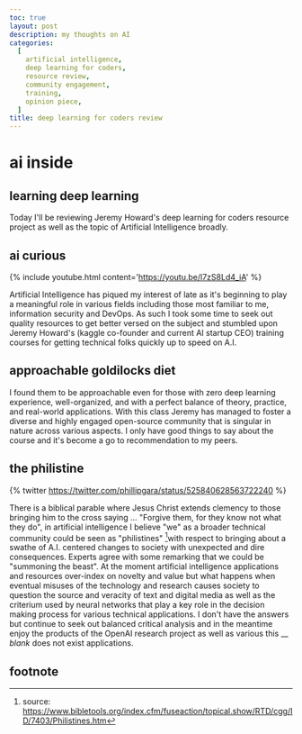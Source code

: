 ```yaml
---
toc: true
layout: post
description: my thoughts on AI
categories:
  [
    artificial intelligence,
    deep learning for coders,
    resource review,
    community engagement,
    training,
    opinion piece,
  ]
title: deep learning for coders review
---
```


# ai inside

## learning deep learning

Today I'll be reviewing Jeremy Howard's deep learning for coders resource
project as well as the topic of Artificial Intelligence broadly.

## ai curious

{% include youtube.html content='<a href="https://youtu.be/l7zS8Ld4_iA">https://youtu.be/l7zS8Ld4_iA</a>' %}

Artificial Intelligence has piqued my interest of late as it's beginning to play
a meaningful role in various fields including those most familiar to me,
information security and DevOps. As such I took some time to seek out quality
resources to get better versed on the subject and stumbled upon Jeremy Howard's
(kaggle co-founder and current AI startup CEO) training courses for getting
technical folks quickly up to speed on A.I.

## approachable goldilocks diet

I found them to be approachable even for those with zero deep learning
experience, well-organized, and with a perfect balance of theory, practice, and
real-world applications. With this class Jeremy has managed to foster a diverse
and highly engaged open-source community that is singular in nature across
various aspects. I only have good things to say about the course and it's become
a go to recommendation to my peers.

## the philistine

{% twitter https://twitter.com/phillipgara/status/525840628563722240 %}

There is a biblical parable where Jesus Christ extends clemency to those
bringing him to the cross saying ... "Forgive them, for they know not what they
do", in artificial intelligence I believe "we" as a broader technical community
could be seen as "philistines" [^1 ]with respect to bringing about a swathe of
A.I. centered changes to society with unexpected and dire consequences. Experts
agree with some remarking that we could be "summoning the beast". At the moment
artificial intelligence applications and resources over-index on novelty and
value but what happens when eventual misuses of the technology and research
causes society to question the source and veracity of text and digital media as
well as the criterium used by neural networks that play a key role in the
decision making process for various technical applications. I don't have the
answers but continue to seek out balanced critical analysis and in the meantime
enjoy the products of the OpenAI research project as well as various this \_\_
_blank_ does not exist applications.

## footnote

[^1]:
    source:
    https://www.bibletools.org/index.cfm/fuseaction/topical.show/RTD/cgg/ID/7403/Philistines.htm
